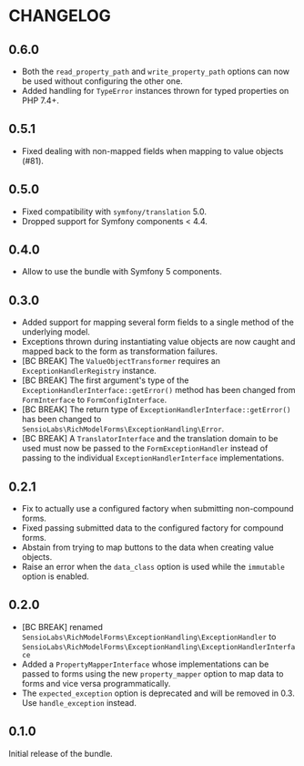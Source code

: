 CHANGELOG
=========

0.6.0
-----

* Both the `read_property_path` and `write_property_path` options can now be used without
  configuring the other one.
* Added handling for `TypeError` instances thrown for typed properties on PHP 7.4+.

0.5.1
-----

* Fixed dealing with non-mapped fields when mapping to value objects (#81).

0.5.0
-----

* Fixed compatibility with `symfony/translation` 5.0.
* Dropped support for Symfony components < 4.4.

0.4.0
-----

* Allow to use the bundle with Symfony 5 components.

0.3.0
-----

* Added support for mapping several form fields to a single method of the underlying model.
* Exceptions thrown during instantiating value objects are now caught and mapped back to the form as transformation
  failures.
* [BC BREAK] The `ValueObjectTransformer` requires an `ExceptionHandlerRegistry` instance.
* [BC BREAK] The first argument's type of the `ExceptionHandlerInterface::getError()` method has been changed from
  `FormInterface` to `FormConfigInterface`.
* [BC BREAK] The return type of `ExceptionHandlerInterface::getError()` has been changed to `SensioLabs\RichModelForms\ExceptionHandling\Error`.
* [BC BREAK] A `TranslatorInterface` and the translation domain to be used must now be passed to the `FormExceptionHandler`
  instead of passing to the individual `ExceptionHandlerInterface` implementations.

0.2.1
-----

* Fix to actually use a configured factory when submitting non-compound forms.
* Fixed passing submitted data to the configured factory for compound forms.
* Abstain from trying to map buttons to the data when creating value objects.
* Raise an error when the `data_class` option is used while the `immutable` option is enabled.

0.2.0
-----

* [BC BREAK] renamed `SensioLabs\RichModelForms\ExceptionHandling\ExceptionHandler` to
  `SensioLabs\RichModelForms\ExceptionHandling\ExceptionHandlerInterface`
* Added a `PropertyMapperInterface` whose implementations can be passed to forms using the new
  `property_mapper` option to map data to forms and vice versa programmatically.
* The `expected_exception` option is deprecated and will be removed in 0.3. Use `handle_exception` instead.

0.1.0
-----

Initial release of the bundle.
